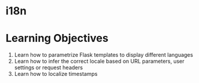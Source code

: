 # i18n

# Learning Objectives
1. Learn how to parametrize Flask templates to display different languages
2. Learn how to infer the correct locale based on URL parameters, user settings or request headers
3. Learn how to localize timestamps
